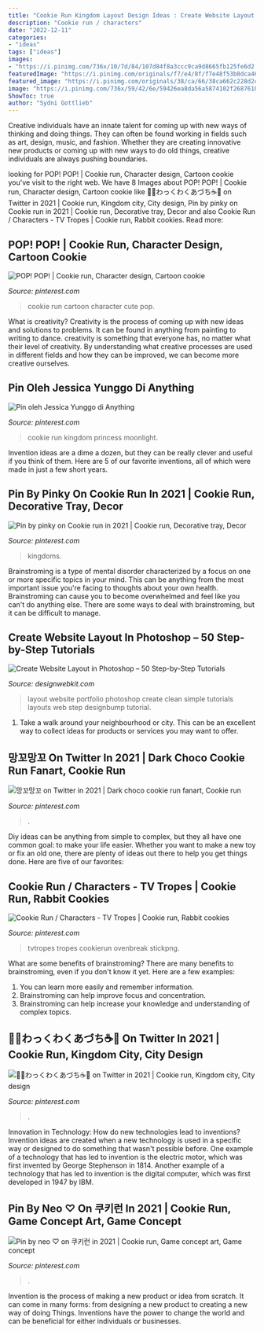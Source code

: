 ```yaml
---
title: "Cookie Run Kingdom Layout Design Ideas : Create Website Layout In Photoshop – 50 Step-by-step Tutorials"
description: "Cookie run / characters"
date: "2022-12-11"
categories:
- "ideas"
tags: ["ideas"]
images:
- "https://i.pinimg.com/736x/10/7d/84/107d84f8a3ccc9ca9d8665fb125fe6d2.jpg"
featuredImage: "https://i.pinimg.com/originals/f7/e4/8f/f7e48f53b8dca46cbe8c776c0145768c.jpg"
featured_image: "https://i.pinimg.com/originals/38/ca/66/38ca662c228d2c620572c82ffafc27f8.png"
image: "https://i.pinimg.com/736x/59/42/6e/59426ea8da56a5874102f2687610b250.jpg"
ShowToc: true
author: "Sydni Gottlieb"
---
```



Creative individuals have an innate talent for coming up with new ways of thinking and doing things. They can often be found working in fields such as art, design, music, and fashion. Whether they are creating innovative new products or coming up with new ways to do old things, creative individuals are always pushing boundaries.

	

		
looking for POP! POP! | Cookie run, Character design, Cartoon cookie you've visit to the right web. We have 8 Images about POP! POP! | Cookie run, Character design, Cartoon cookie like 🎩🥁わっくわくあづち☕️🌾 on Twitter in 2021 | Cookie run, Kingdom city, City design, Pin by pinky on Cookie run in 2021 | Cookie run, Decorative tray, Decor and also Cookie Run / Characters - TV Tropes | Cookie run, Rabbit cookies. Read more:
		
    
## POP! POP! | Cookie Run, Character Design, Cartoon Cookie

<img loading=lazy src="https://i.pinimg.com/736x/59/42/6e/59426ea8da56a5874102f2687610b250.jpg" onerror="this.onerror=null;this.src='https://tse4.mm.bing.net/th?id=OIP.nzHJVmA9JMzBDyjQvfsAsQHaHJ&amp;pid=15.1';" alt="POP! POP! | Cookie run, Character design, Cartoon cookie">

_Source: pinterest.com_

>cookie run cartoon character cute pop. 

	

What is creativity?
Creativity is the process of coming up with new ideas and solutions to problems. It can be found in anything from painting to writing to dance. creativity is something that everyone has, no matter what their level of creativity. By understanding what creative processes are used in different fields and how they can be improved, we can become more creative ourselves.

    
## Pin Oleh Jessica Yunggo Di Anything

<img loading=lazy src="https://i.pinimg.com/originals/69/0b/ec/690bec0dfecc732d5538c3ec3fce94ac.jpg" onerror="this.onerror=null;this.src='https://tse4.mm.bing.net/th?id=OIP.H8FrTGKuyHMKPTf525qdiAAAAA&amp;pid=15.1';" alt="Pin oleh Jessica Yunggo di Anything">

_Source: pinterest.com_

>cookie run kingdom princess moonlight. 

	

Invention ideas are a dime a dozen, but they can be really clever and useful if you think of them. Here are 5 of our favorite inventions, all of which were made in just a few short years.

    
## Pin By Pinky On Cookie Run In 2021 | Cookie Run, Decorative Tray, Decor

<img loading=lazy src="https://i.pinimg.com/originals/f7/e4/8f/f7e48f53b8dca46cbe8c776c0145768c.jpg" onerror="this.onerror=null;this.src='https://tse1.mm.bing.net/th?id=OIP.ct203ICI3qmaeBH958tBDgHaDa&amp;pid=15.1';" alt="Pin by pinky on Cookie run in 2021 | Cookie run, Decorative tray, Decor">

_Source: pinterest.com_

>kingdoms. 

	

Brainstroming is a type of mental disorder characterized by a focus on one or more specific topics in your mind. This can be anything from the most important issue you're facing to thoughts about your own health. Brainstroming can cause you to become overwhelmed and feel like you can't do anything else. There are some ways to deal with brainstroming, but it can be difficult to manage.

    
## Create Website Layout In Photoshop – 50 Step-by-Step Tutorials

<img loading=lazy src="http://designwebkit.com/wp-content/uploads/2014/09/create-website-layout-photoshop-tutorials-17.jpg" onerror="this.onerror=null;this.src='https://tse2.mm.bing.net/th?id=OIP.3CdI6RYUzRpid3e1eEGChAHaHU&amp;pid=15.1';" alt="Create Website Layout in Photoshop – 50 Step-by-Step Tutorials">

_Source: designwebkit.com_

>layout website portfolio photoshop create clean simple tutorials layouts web step designbump tutorial. 

	

1. Take a walk around your neighbourhood or city. This can be an excellent way to collect ideas for products or services you may want to offer.

    
## 망꼬망꼬 On Twitter In 2021 | Dark Choco Cookie Run Fanart, Cookie Run

<img loading=lazy src="https://i.pinimg.com/736x/10/7d/84/107d84f8a3ccc9ca9d8665fb125fe6d2.jpg" onerror="this.onerror=null;this.src='https://tse1.mm.bing.net/th?id=OIP.DxAZOt_ZOXdBBT-7YWE2KwHaHJ&amp;pid=15.1';" alt="망꼬망꼬 on Twitter in 2021 | Dark choco cookie run fanart, Cookie run">

_Source: pinterest.com_

>. 

	

Diy ideas can be anything from simple to complex, but they all have one common goal: to make your life easier. Whether you want to make a new toy or fix an old one, there are plenty of ideas out there to help you get things done. Here are five of our favorites: 

    
## Cookie Run / Characters - TV Tropes | Cookie Run, Rabbit Cookies

<img loading=lazy src="https://i.pinimg.com/originals/38/ca/66/38ca662c228d2c620572c82ffafc27f8.png" onerror="this.onerror=null;this.src='https://tse2.mm.bing.net/th?id=OIP.H01_7cFnyloJSeCbJzEJCgAAAA&amp;pid=15.1';" alt="Cookie Run / Characters - TV Tropes | Cookie run, Rabbit cookies">

_Source: pinterest.com_

>tvtropes tropes cookierun ovenbreak stickpng. 

	

What are some benefits of brainstroming?
There are many benefits to brainstroming, even if you don't know it yet. Here are a few examples: 
1. You can learn more easily and remember information. 
2. Brainstroming can help improve focus and concentration. 
3. Brainstroming can help increase your knowledge and understanding of complex topics.

    
## 🎩🥁わっくわくあづち☕️🌾 On Twitter In 2021 | Cookie Run, Kingdom City, City Design

<img loading=lazy src="https://i.pinimg.com/736x/3a/64/d4/3a64d4909bd1ddac48618ea5ec367a21.jpg" onerror="this.onerror=null;this.src='https://tse2.mm.bing.net/th?id=OIP.1lcCZsJK_uVl0c03KNPKKwHaFe&amp;pid=15.1';" alt="🎩🥁わっくわくあづち☕️🌾 on Twitter in 2021 | Cookie run, Kingdom city, City design">

_Source: pinterest.com_

>. 

	

Innovation in Technology: How do new technologies lead to inventions?
Invention ideas are created when a new technology is used in a specific way or designed to do something that wasn't possible before. One example of a technology that has led to invention is the electric motor, which was first invented by George Stephenson in 1814. Another example of a technology that has led to invention is the digital computer, which was first developed in 1947 by IBM.

    
## Pin By Neo ♡ On 쿠키런 In 2021 | Cookie Run, Game Concept Art, Game Concept

<img loading=lazy src="https://i.pinimg.com/736x/89/8b/62/898b629f37c59f1700d75261d1549c7f.jpg" onerror="this.onerror=null;this.src='https://tse3.mm.bing.net/th?id=OIP.P0LefbcIZktMedeQKusYTQHaDt&amp;pid=15.1';" alt="Pin by neo ♡ on 쿠키런 in 2021 | Cookie run, Game concept art, Game concept">

_Source: pinterest.com_

>. 

	

Invention is the process of making a new product or idea from scratch. It can come in many forms: from designing a new product to creating a new way of doing Things. Inventions have the power to change the world and can be beneficial for either individuals or businesses.

